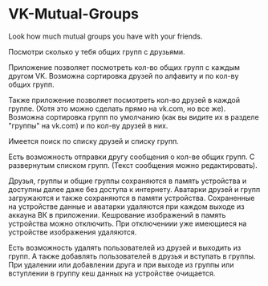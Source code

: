 ﻿# VK-Mutual-Groups
Look how much mutual groups you have with your friends.

Посмотри сколько у тебя общих групп с друзьями.

Приложение позволяет посмотреть кол-во общих групп с каждым другом VK.
Возможна сортировка друзей по алфавиту и по кол-ву общих групп.

Также приложение позволяет посмотреть кол-во друзей в каждой группе.
(Хотя это можно сделать прямо на vk.com, но все же).
Возможна сортировка групп по умолчанию (как вы видите их в разделе "группы" на vk.com) и по кол-ву друзей в них.

Имеется поиск по списку друзей и списку групп.

Есть возможность отправки другу сообщения о кол-ве общих групп. С развернутым списком групп. (Текст сообщения можно редактировать).

Друзья, группы и общие группы сохраняются в память устройства и доступны далее даже без доступа к интернету.
Аватарки друзей и групп загружаются и также сохраняются в памяти устройства.
Сохраненные на устройстве данные и аватарки удаляются при каждом выходе из аккауна ВК в приложении.
Кешрование изображений в память устройства можно отключить.
При отключениии уже имеющиеся на устройстве изображения удаляются.

Есть возможность удалять пользователей из друзей и выходить из групп.
А также добавлять пользователей в друзья и вступать в группы.
При удалении или добавлении друга и при выходе из группы или вступлении в группу кеш данных на устройстве очищается.


